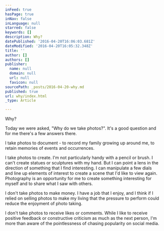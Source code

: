 ```yaml
---
inFeed: true
hasPage: true
inNav: false
inLanguage: null
starred: false
keywords: []
description: Why?
datePublished: '2016-04-20T16:06:03.681Z'
dateModified: '2016-04-20T16:05:32.348Z'
title: ''
author: []
authors: []
publisher:
  name: null
  domain: null
  url: null
  favicon: null
sourcePath: _posts/2016-04-20-why.md
published: true
url: why/index.html
_type: Article

---
```

Why?

Today we were asked, "Why do we take photos?". It's a good question and for me there's a few answers there.

I take photos to document - to record my family growing up around me, to retain memories of events and occurrences.

I take photos to create. I'm not particularly handy with a pencil or brush. I can't create statues or sculptures with my hand. But I can point a lens in the direction of something that I find interesting. I can manipulate a few dials and line up elements of interest to create a scene that I'd like to view again. Photography is an opportunity for me to create something interesting for myself and to share what I saw with others.

I don't take photos to make money. I have a job that I enjoy, and I think if I relied on selling photos to make my living that the pressure to perform could reduce the enjoyment of photo taking. 

I don't take photos to receive likes or comments. While I like to receive positive feedback or constructive criticism as much as the next person, I'm more than aware of the pointlessness of chasing popularity on social media.